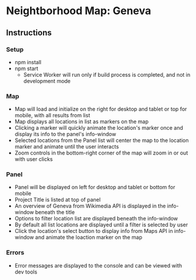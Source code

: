 # Neightborhood Map: Geneva

## Instructions
### Setup
- npm install
- npm start
  - Service Worker will run only if build process is completed, and not in development mode
### Map
  - Map will load and initialize on the right for desktop and tablet or top for mobile, with all results from list
  - Map displays all locations in list as markers on the map
  - Clicking a marker will quickly animate the location's marker once and display its info to the panel's info-window
  - Selected locations from the Panel list will center the map to the location marker and animate until the user interacts
  - Zoom controls in the bottom-right corner of the map will zoom in or out with user clicks
### Panel
  - Panel will be displayed on left for desktop and tablet or bottom for mobile
  - Project Title is listed at top of panel
  - An overview of Geneva from Wikimedia API is displayed in the info-window beneath the title
  - Options to filter location list are displayed beneath the info-window
  - By default all list locations are displayed until a filter is selected by user
  - Click the location's select button to display info from Maps API in info-window and animate the loaction marker on the map
### Errors
  - Error messages are displayed to the console and can be viewed with dev tools
